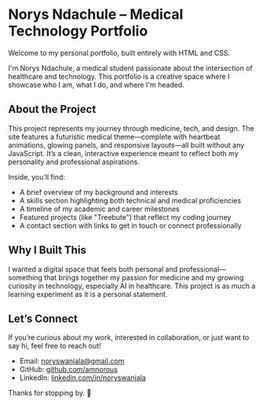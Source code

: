 # Norys Ndachule – Medical Technology Portfolio

Welcome to my personal portfolio, built entirely with HTML and CSS.

I'm Norys Ndachule, a medical student passionate about the intersection of healthcare and technology. This portfolio is a creative space where I showcase who I am, what I do, and where I'm headed.

## About the Project

This project represents my journey through medicine, tech, and design. The site features a futuristic medical theme—complete with heartbeat animations, glowing panels, and responsive layouts—all built without any JavaScript. It’s a clean, interactive experience meant to reflect both my personality and professional aspirations.

Inside, you’ll find:
- A brief overview of my background and interests  
- A skills section highlighting both technical and medical proficiencies  
- A timeline of my academic and career milestones  
- Featured projects (like "Treebute") that reflect my coding journey  
- A contact section with links to get in touch or connect professionally

## Why I Built This

I wanted a digital space that feels both personal and professional—something that brings together my passion for medicine and my growing curiosity in technology, especially AI in healthcare. This project is as much a learning experiment as it is a personal statement.

## Let’s Connect

If you’re curious about my work, interested in collaboration, or just want to say hi, feel free to reach out!

- Email: noryswanjala@gmail.com  
- GitHub: [github.com/amnorous](https://github.com/amnorous)  
- LinkedIn: [linkedin.com/in/noryswanjala](https://linkedin.com/in/noryswanjala)

Thanks for stopping by. 🚀  
